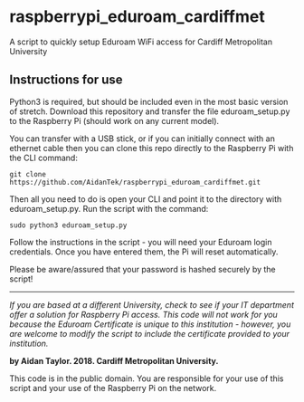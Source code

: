 # raspberrypi_eduroam_cardiffmet
A script to quickly setup Eduroam WiFi access for Cardiff Metropolitan University

## Instructions for use

Python3 is required, but should be included even in the most basic version of stretch. Download this repository and transfer the file eduroam_setup.py to the Raspberry Pi (should work on any current model). 

You can transfer with a USB stick, or if you can initially connect with an ethernet cable then you can clone this repo directly to the Raspberry Pi with the CLI command:

```
git clone https://github.com/AidanTek/raspberrypi_eduroam_cardiffmet.git
```

Then all you need to do is open your CLI and point it to the directory with eduroam_setup.py. Run the script with the command:

```
sudo python3 eduroam_setup.py
```

Follow the instructions in the script - you will need your Eduroam login credentials. Once you have entered them, the Pi will reset automatically.

Please be aware/assured that your password is hashed securely by the script!

---

*If you are based at a different University, check to see if your IT department offer a solution for Raspberry Pi access. This code will not work for you because the Eduroam Certificate is unique to this institution - however, you are welcome to modify the script to include the certificate provided to your institution.* 

**by Aidan Taylor. 2018. Cardiff Metropolitan University.**

This code is in the public domain. You are responsible for your use of this script and your use of the Raspberry Pi on the network. 
